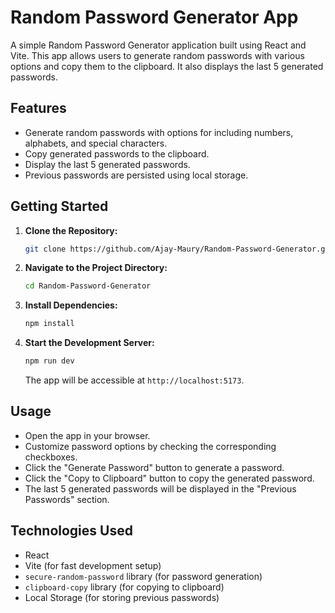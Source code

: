 

# Random Password Generator App

A simple Random Password Generator application built using React and Vite. This app allows users to generate random passwords with various options and copy them to the clipboard. It also displays the last 5 generated passwords.

## Features

- Generate random passwords with options for including numbers, alphabets, and special characters.
- Copy generated passwords to the clipboard.
- Display the last 5 generated passwords.
- Previous passwords are persisted using local storage.

## Getting Started

1. **Clone the Repository:**

   ```bash
   git clone https://github.com/Ajay-Maury/Random-Password-Generator.git
   ```

2. **Navigate to the Project Directory:**

   ```bash
   cd Random-Password-Generator
   ```

3. **Install Dependencies:**

   ```bash
   npm install
   ```

4. **Start the Development Server:**

   ```bash
   npm run dev
   ```

   The app will be accessible at `http://localhost:5173`.

## Usage

- Open the app in your browser.
- Customize password options by checking the corresponding checkboxes.
- Click the "Generate Password" button to generate a password.
- Click the "Copy to Clipboard" button to copy the generated password.
- The last 5 generated passwords will be displayed in the "Previous Passwords" section.

## Technologies Used

- React
- Vite (for fast development setup)
- `secure-random-password` library (for password generation)
- `clipboard-copy` library (for copying to clipboard)
- Local Storage (for storing previous passwords)
